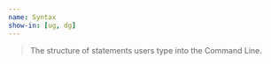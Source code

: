 ```yaml
---
name: Syntax
show-in: [ug, dg]
---
```


> The structure of statements users type into the Command Line.
